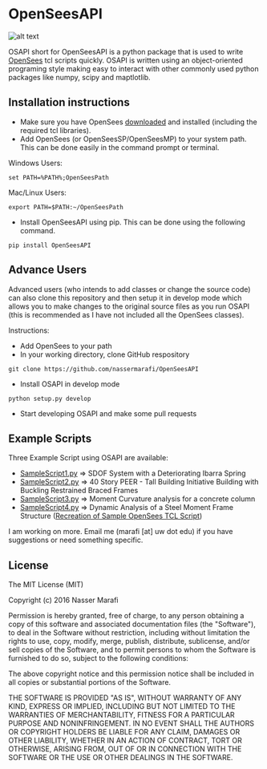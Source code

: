 # OpenSeesAPI
![alt text](https://travis-ci.org/nassermarafi/OpenSeesAPI.svg?branch=master)

OSAPI short for OpenSeesAPI is a python package that is used to write [OpenSees](http://opensees.berkeley.edu) tcl scripts quickly.
OSAPI is written using an object-oriented programing style making easy to interact with other commonly used python packages like numpy, scipy and maptlotlib.


## Installation instructions

- Make sure you have OpenSees [downloaded](http://opensees.berkeley.edu/OpenSees/user/download.php) and installed (including the required tcl libraries).
- Add OpenSees (or OpenSeesSP/OpenSeesMP) to your system path. This can be done easily in the command prompt or terminal.

Windows Users:

<pre><code>set PATH=%PATH%;OpenSeesPath
</code></pre>

Mac/Linux Users:

<pre><code>export PATH=$PATH:~/OpenSeesPath
</code></pre>

- Install OpenSeesAPI using pip. This can be done using the following command.

<pre><code>pip install OpenSeesAPI
</code></pre>

## Advance Users
Advanced users (who intends to add classes or change the source code) can also clone this repository and then setup it in develop mode which allows you to make changes to the original source files as you run OSAPI (this is recommended as I have not included all the OpenSees classes). 

Instructions:
- Add OpenSees to your path
- In your working directory, clone GitHub respository

<pre><code>git clone https://github.com/nassermarafi/OpenSeesAPI
</code></pre>

- Install OSAPI in develop mode

<pre><code>python setup.py develop
</code></pre>

- Start developing OSAPI and make some pull requests

## Example Scripts

Three Example Script using OSAPI are available:
- [SampleScript1.py](https://raw.githubusercontent.com/nassermarafi/OpenSeesAPI/master/test/SampleScript1.py) => SDOF System with a Deteriorating Ibarra Spring
- [SampleScript2.py](https://raw.githubusercontent.com/nassermarafi/OpenSeesAPI/master/test/SampleScript2.py) => 40 Story PEER - Tall Building Initiative Building with Buckling Restrained Braced Frames
- [SampleScript3.py](https://raw.githubusercontent.com/nassermarafi/OpenSeesAPI/master/test/SampleScript3.py) => Moment Curvature analysis for a concrete column
- [SampleScript4.py](https://raw.githubusercontent.com/nassermarafi/OpenSeesAPI/master/test/SampleScript4.py) => Dynamic Analysis of a Steel Moment Frame Structure ([Recreation of Sample OpenSees TCL Script](http://opensees.berkeley.edu/wiki/index.php/Pushover_Analysis_of_2-Story_Moment_Frame))

I am working on more. Email me (marafi [at] uw dot edu) if you have suggestions or need something specific.

## License

The MIT License (MIT)

Copyright (c) 2016 Nasser Marafi

Permission is hereby granted, free of charge, to any person obtaining a copy of this software and associated documentation files (the "Software"), to deal in the Software without restriction, including without limitation the rights to use, copy, modify, merge, publish, distribute, sublicense, and/or sell copies of the Software, and to permit persons to whom the Software is furnished to do so, subject to the following conditions:

The above copyright notice and this permission notice shall be included in all copies or substantial portions of the Software.

THE SOFTWARE IS PROVIDED "AS IS", WITHOUT WARRANTY OF ANY KIND, EXPRESS OR IMPLIED, INCLUDING BUT NOT LIMITED TO THE WARRANTIES OF MERCHANTABILITY, FITNESS FOR A PARTICULAR PURPOSE AND NONINFRINGEMENT. IN NO EVENT SHALL THE AUTHORS OR COPYRIGHT HOLDERS BE LIABLE FOR ANY CLAIM, DAMAGES OR OTHER LIABILITY, WHETHER IN AN ACTION OF CONTRACT, TORT OR OTHERWISE, ARISING FROM, OUT OF OR IN CONNECTION WITH THE SOFTWARE OR THE USE OR OTHER DEALINGS IN THE SOFTWARE.
